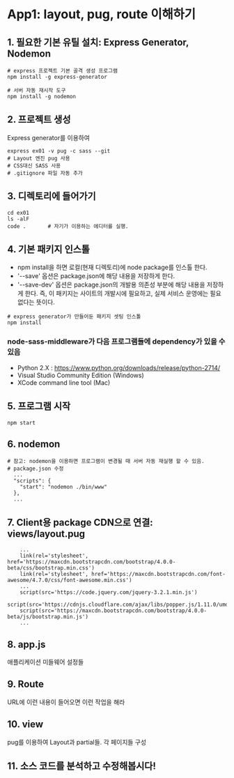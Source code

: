 # App1: layout, pug, route 이해하기

## 1. 필요한 기본 유틸 설치: Express Generator, Nodemon
```
# express 프로젝트 기본 골격 생성 프로그램
npm install -g express-generator

# 서버 자동 재시작 도구
npm install -g nodemon
```

## 2. 프로젝트 생성
Express generator를 이용하여
```
express ex01 -v pug -c sass --git
# Layout 엔진 pug 사용
# CSS대신 SASS 사용
# .gitignore 파일 자동 추가
```

## 3. 디렉토리에 들어가기
```
cd ex01
ls -alF
code .       # 자기가 이용하는 에디터를 실행.
```

## 4. 기본 패키지 인스톨
- npm install을 하면 로컬(현재 디렉토리)에 node package를 인스톨 한다.
- '--save' 옵션은 package.json에 해당 내용을 저장하게 한다.
- '--save-dev' 옵션은 package.json의 개발용 의존성 부분에 해당 내용을 저장하게 한다.
  즉, 이 패키지는 사이트의 개발시에 필요하고, 실제 서비스 운영에는 필요없다는 뜻이다.
```
# express generator가 만들어둔 패키지 셋팅 인스톨
npm install

```

### node-sass-middleware가 다음 프로그램들에 dependency가 있을 수 있음
- Python 2.X : https://www.python.org/downloads/release/python-2714/
- Visual Studio Community Edition (Windows)
- XCode command line tool (Mac)
## 5. 프로그램 시작
```
npm start
```


## 6. nodemon
```
# 참고: nodemon을 이용하면 프로그램이 변경될 때 서버 자동 재실행 할 수 있음.
# package.json 수정
  ...
  "scripts": {
    "start": "nodemon ./bin/www"
  },
  ...
```


## 7. Client용 package CDN으로 연결: views/layout.pug
```
    ...
    link(rel='stylesheet', href='https://maxcdn.bootstrapcdn.com/bootstrap/4.0.0-beta/css/bootstrap.min.css')
    link(rel='stylesheet', href='https://maxcdn.bootstrapcdn.com/font-awesome/4.7.0/css/font-awesome.min.css')
    ...
    script(src='https://code.jquery.com/jquery-3.2.1.min.js')
    script(src='https://cdnjs.cloudflare.com/ajax/libs/popper.js/1.11.0/umd/popper.min.js')
    script(src='https://maxcdn.bootstrapcdn.com/bootstrap/4.0.0-beta/js/bootstrap.min.js')
    ...
```


## 8. app.js
애플리케이션 미들웨어 설정들

## 9. Route
URL에 이런 내용이 들어오면 이런 작업을 해라

## 10. view
pug를 이용하여 Layout과 partial들. 각 페이지들 구성

## 11. 소스 코드를 분석하고 수정해봅시다!
